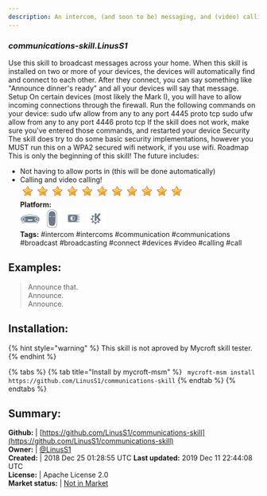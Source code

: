 ```yaml
---
description: An intercom, (and soon to be) messaging, and (video) calling skill for Mycroft!
---
```


### _communications-skill.LinusS1_  
Use this skill to broadcast messages across your home.
When this skill is installed on two or more of your devices, the devices will automatically find and connect to each other.
After they connect, you can say something like "Announce dinner's ready" and all your devices will say that message.
Setup
On certain devices (most likely the Mark I), you will have to allow incoming connections through the firewall. Run the following commands on your device:
sudo ufw allow from any to any port 4445 proto tcp
sudo ufw allow from any to any port 4446 proto tcp
If the skill does not work, make sure you've entered those commands, and restarted your device
Security
The skill does try to do some basic security implementations, however you MUST run this on a WPA2 secured wifi network, if you use wifi.
Roadmap
This is only the beginning of this skill!
The future includes:
- Not having to allow ports in (this will be done automatically)
- Calling and video calling!  
![](../.gitbook/assets/star.png)![](../.gitbook/assets/star.png)![](../.gitbook/assets/star.png)![](../.gitbook/assets/star.png)![](../.gitbook/assets/star.png)![](../.gitbook/assets/star.png)![](../.gitbook/assets/star.png)![](../.gitbook/assets/star.png)![](../.gitbook/assets/star.png)![](../.gitbook/assets/star.png)![](../.gitbook/assets/star.png)  
**Platform:**  
 ![Mark I](../.gitbook/assets/mark-1-icon.png)  ![Mark II](../.gitbook/assets/mark-2-icon.png)  ![Picroft](../.gitbook/assets/picroft-icon.png)  ![plasmoid](../.gitbook/assets/kde.png)   
**Tags:** \#intercom \#intercoms \#communication \#communications \#broadcast \#broadcasting \#connect \#devices \#video \#calling \#call   
## Examples:  
> Announce that.  
> Announce.  
> Announce.  
  
## Installation:  
{% hint style="warning" %}
This skill is not aproved by Mycroft skill tester.
{% endhint %}
    
{% tabs %}
{% tab title="Install by mycroft-msm" %}
``` mycroft-msm install https://github.com/LinusS1/communications-skill```
{% endtab %}
  {% endtabs %}
    
## Summary:  
**Github:** | [https://github.com/LinusS1/communications-skill](https://github.com/LinusS1/communications-skill)  
**Owner:** | [@LinusS1](https://github.com/LinusS1)  
**Created:** | 2018 Dec 25 01:28:55 UTC  **Last updated:** 2019 Dec 11 22:44:08 UTC  
**License:** | Apache License 2.0  
**Market status:** | [Not in Market](https://market.mycroft.ai/skill/)  
